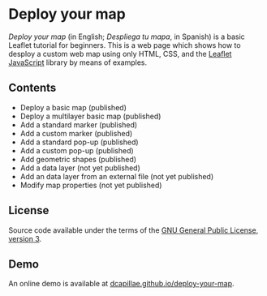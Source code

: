 # Deploy your map

*Deploy your map* (in English; *Despliega tu mapa*, in Spanish) is a basic Leaflet tutorial for beginners. This is a web page which shows how to desploy a custom web map using only HTML, CSS, and the [Leaflet JavaScript](https://leafletjs.com/) library by means of examples.

## Contents

- Deploy a basic map (published)
- Deploy a multilayer basic map (published)
- Add a standard marker (published)
- Add a custom marker (published)
- Add a standard pop-up (published)
- Add a custom pop-up (published)
- Add geometric shapes (published)
- Add a data layer (not yet published)
- Add an data layer from an external file (not yet published)
- Modify map properties (not yet published)
 
## License

Source code available under the terms of the [GNU General Public License, version 3](https://www.gnu.org/licenses/gpl-3.0-standalone.html).

## Demo

An online demo is available at [dcapillae.github.io/deploy-your-map](https://dcapillae.github.io/deploy-your-map).
